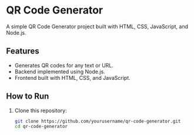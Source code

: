 # QR Code Generator

A simple QR Code Generator project built with HTML, CSS, JavaScript, and Node.js.

## Features
- Generates QR codes for any text or URL.
- Backend implemented using Node.js.
- Frontend built with HTML, CSS, and JavaScript.

## How to Run
1. Clone this repository:
   ```bash
   git clone https://github.com/yourusername/qr-code-generator.git
   cd qr-code-generator
